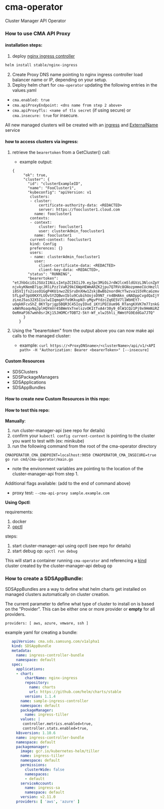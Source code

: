 # cma-operator
Cluster Manager API Operator

### How to use CMA API Proxy

#### installation steps:
1. deploy [nginx ingress controller](https://github.com/helm/charts/tree/master/stable/nginx-ingress)
```bash
helm install stable/nginx-ingress
```
2. Create Proxy DNS name pointing to nginx ingress controller load balancer name or IP, depending on your setup.
3. Deploy helm chart for `cma-operator` updating the following entries in the values.yaml
* `cma.enabled: true`
* `cma.apiProxyEndpoint: <dns name from step 2 above>`
* `cma.apiProxyTls: <name of tls secret` (if using secure) or  `cma.insecure: true` for insecure.

All new managed clusters will be created with an [ingress](https://kubernetes.io/docs/concepts/services-networking/ingress) and [ExternalName](https://kubernetes.io/docs/concepts/services-networking/service/#externalname) service

#### how to access clusters via ingress:
1. retrieve the `bearertoken` from a GetCluster() call: 
    * example output:
    ```
    {
         "ok": true,
         "cluster": {
           "id": "clusterExampleID",
           "name": "FooCluster1",
           "kubeconfig": "apiVersion: v1
            clusters:
            - cluster:
                certificate-authority-data: <REDACTED>
                server: https://foocluster1.cloud.com
              name: foocluster1
            contexts:
            - context:
                cluster: foocluster1
                user: clusterAdmin_foocluster1
              name: foocluster1
            current-context: foocluster1
            kind: Config
            preferences: {}
            users:
            - name: clusterAdmin_foocluster1
              user:
                client-certificate-data: <REDACTED>
                client-key-data: <REDACTED>,
           "status": "RUNNING",
           "bearertoken": "etJhbGciOiJSUzI1NiLsImtpZCI6IiJ9.eyJpc3MiOiJrdWJlcm5ldGVzL3NlcnZpY2VhY2NvdW50Iiwia3ViZXJuZXRlcy5pby9zZXJ2aWNlYWNjb3VudC9uYW1lc3BhY2UiOiJkZWZhdWx0Iiwia3ViZXJuZXRlcy5pby9zZXJ2aWNlYWNjb3VudC9zZWNyZXQubmFtZSI6InNkcy1zYS10b2tlbi1zNzhiOCIsImt1YmVybmV0ZXMuaW8vc2VydmljZWFjY291bnQvc2VydmljZS1hY2NvdW50Lm5hbWUiOiJzZHMtc2EiLCJrdWJlcm5ldGVzLmlvL3NlcnZpY2VhY2NvdW50L3NlcnZpY2UtYWNjb3VudC51aWQiOiJlNWQ5OTQ5OF0wZWRmLTExZTktOWNlYi01YTk5N2S2MGU0YWEiLCJzdWIiOiJzeXN0ZW06c2VydmljZWFjY291bnQ6ZGVmYXVsdDpzZHMtc2EifQ.RLkxZI3nPDvPzTzKBkxVR4cX5Jw0PgkYlm2z343SWxOD6Eylf16xHqUfZxaJ5jVPXT80q5alKtjfR8OMNXC93YdmQrZsdRAFuOkwJ8u1Tk1_u7-njvkyKNemB7iqcJRlLPzzlVaR29kC6WpHEWmARZK2jpu7Q7RVc8GNozpmmeCUcHmzllLz2ueoSDdp5pGf2zOpNxOgU_r4eCcj1VuL-i8SVIjfs2iosO1GgP4KU1nwzZESruDnXHw1ZskjBwBb2nordHcYTwzva1S5VRcaGzmv6SqUXyWeuNeZAr-SfLgxF3pU0KXYLUOvSYZQBwvIblu9CubihUojsO9N7_rn4BHAkn_oNADppCvgdQaIjYH35fAW6_86NumD-zLneJ5as32X5IiulwIIqmq4tfo9KkupN3-yMgvPYdzcZq6E5V7l1WbHEY7-uOqkKFcvShZ_0KY7prjgp5BQR3C45IoyIOvd_iKYiPECUum96_RTangKXVK7m77znkGa_zbbVlfyNoDacKtV0TxikRfiv2LrZxfMbp3TsS4vD4-xAWVRoaqvNqJplHQYmVr45BWeVxTnelszvOK1tTvA4r30y9_0lW1CQz1Pj9x9HmNiRZ02ot-OeRHaP367wmh0sr2Kj15JHOMCrTOBT2-5kY-Wf_xlwJ5hli_RWmtFG9EddGa7JTQ"
         }
       }
    ```

2. Using the "bearertoken" from the output above you can now make api calls to the managed cluster:
    * example:
    `curl https://<ProxyDNSname>/<clusterName>/api/v1/<API path> -H "Authorization: Bearer <bearerToken>" [--insecure]`

#### Custom Resources
* SDSClusters
* SDSPackageManagers
* SDSApplications
* SDSAppBundles


#### How to create new Custom Resources in this repo:


#### How to test this repo:

**Manually**:
1. run cluster-manager-api (see repo for details)
2. confirm your `kubectl config current-context` is pointing to the cluster you want to test with (ex: minikube)
3. run the following command from the root of the cma-operator directory 
```
CMAOPERATOR_CMA_ENDPOINT=localhost:9050 CMAOPERATOR_CMA_INSECURE=true go run cmd/cma-operator/main.go
```
* note the environment variables are pointing to the location of the cluster-manager-api from step 1. 

Additional flags available: (add to the end of command above)
* proxy test: `--cma-api-proxy sample.example.com`

**Using Opctl**:

requirements:
1. docker
2. [opctl](https://opctl.io/docs/getting-started/opctl.html#installation)

steps:
1. start cluster-manager-api using opctl (see repo for details)
2. start debug op: `opctl run debug`

This will start a container running `cma-operator` and referencing a [kind](https://github.com/kubernetes-sigs/kind) cluster created by the cluster-manager-api debug op

### How to create a SDSAppBundle:

SDSAppBundles are a way to define what helm charts get installed on managed clusters automatically on cluster creation.

The current parameter to define what type of cluster to install on is based on the "Provider". 
This can be either one or more provider or **empty** for all providers.

`providers: [ aws, azure, vmware, ssh ]`

example yaml for creating a bundle:

```yaml
   apiVersion: cma.sds.samsung.com/v1alpha1
   kind: SDSAppBundle
   metadata:
     name: ingress-controller-bundle
     namespace: default
   spec:
     applications:
     - chart:
         chartName: nginx-ingress
         repository:
           name: charts
           url: https://github.com/helm/charts/stable
         version: 1.1.4
       name: sample-ingress-controller
       namespace: default
       packageManager:
         name: ingress-tiller
       values: |
        controller.metrics.enabled=true,
        controller.stats.enabled=true,
     k8sversion: 1.10.6
     name: ingress-controller-bundle
     namespace: default
     packagemanager:
       image: gcr.io/kubernetes-helm/tiller
       name: ingress-tiller
       namespace: default
       permissions:
         clusterWide: false
         namespaces:
         - default
       serviceAccount:
         name: ingress-sa
         namespace: default
       version: v2.11.0
     providers: [ 'aws', 'azure' ]
```

